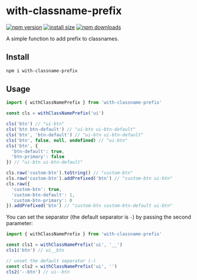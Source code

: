 # with-classname-prefix

[![npm version](https://img.shields.io/npm/v/with-classname-prefix)](https://www.npmjs.com/package/with-classname-prefix)
[![install size](https://packagephobia.now.sh/badge?p=with-classname-prefix)](https://packagephobia.now.sh/result?p=with-classname-prefix)
[![npm downloads](https://img.shields.io/npm/dm/with-classname-prefix.svg)](http://npm-stat.com/charts.html?package=with-classname-prefix)

A simple function to add prefix to classnames.

## Install

```sh
npm i with-classname-prefix
```

## Usage

```ts
import { withClassNamePrefix } from 'with-classname-prefix'

const cls = withClassNamePrefix('ui')

cls('btn') // "ui-btn"
cls('btn btn-default') // "ui-btn ui-btn-default"
cls('btn', 'btn-default') // "ui-btn ui-btn-default"
cls('btn', false, null, undefined) // "ui-btn"
cls('btn', {
  'btn-default': true,
  'btn-primary': false
}) // "ui-btn ui-btn-default"

cls.raw('custom-btn').toString() // "custom-btn"
cls.raw('custom-btn').addPrefixed('btn') // "custom-btn ui-btn"
cls.raw({
  'custom-btn': true,
  'custom-btn-default': 1,
  'custom-btn-primary': 0
}).addPrefixed('btn') // "custom-btn custom-btn-default ui-btn"
```

You can set the separator (the default separator is `-`) by passing the second parameter:

```ts
import { withClassNamePrefix } from 'with-classname-prefix'

const cls1 = withClassNamePrefix('ui', '__')
cls1('btn') // ui__btn

// unset the default separator (-)
const cls2 = withClassNamePrefix('ui', '')
cls2('--btn') // ui--btn
```
